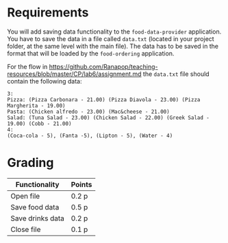 
# Requirements

You will add saving data functionality to the `food-data-provider` application. You have to save the data in a file called `data.txt` (located in your project folder, at the same level with the main file). The data has to be saved in the format that will be loaded by the `food-ordering` application.

For the flow in https://github.com/Ranapop/teaching-resources/blob/master/CP/lab6/assignment.md the `data.txt` file should contain the following data:

```
3:
Pizza: (Pizza Carbonara - 21.00) (Pizza Diavola - 23.00) (Pizza Margherita - 19.00)
Pasta: (Chicken alfredo - 23.00) (Mac&cheese - 21.00)
Salad: (Tuna Salad - 23.00) (Chicken Salad - 22.00) (Greek Salad - 19.00) (Cobb - 21.00)
4:
(Coca-cola - 5), (Fanta -5), (Lipton - 5), (Water - 4)
```

# Grading

| Functionality                | Points |
| ---------------------------- | ------ |
| Open file                    | 0.2 p  |
| Save food data               | 0.5 p  |
| Save drinks data             | 0.2 p  |
| Close file                   | 0.1 p  |
